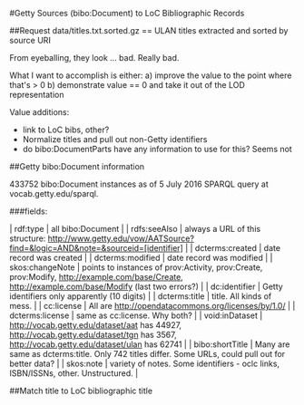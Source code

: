 #Getty Sources (bibo:Document) to LoC Bibliographic Records

##Request
data/titles.txt.sorted.gz == ULAN titles extracted and sorted by source URI

From eyeballing, they look ... bad. Really bad.

What I want to accomplish is either:
  a) improve the value to the point where that's > 0
  b) demonstrate value == 0 and take it out of the LOD representation

Value additions:
  - link to LoC bibs, other?
  - Normalize titles and pull out non-Getty identifiers
  - do bibo:DocumentParts have any information to use for this? Seems not

##Getty bibo:Document information

433752 bibo:Document instances as of 5 July 2016 SPARQL query at vocab.getty.edu/sparql.

###fields:

| rdf:type | all bibo:Document |
| rdfs:seeAlso | always a URL of this structure: http://www.getty.edu/vow/AATSource?find=&logic=AND&note=&sourceid=[identifier]  |
| dcterms:created | date record was created  |
| dcterms:modified | date record was modified  |
| skos:changeNote | points to instances of prov:Activity, prov:Create, prov:Modify, http://example.com/base/Create, http://example.com/base/Modify (last two errors?) |
| dc:identifier | Getty identifiers only apparently (10 digits) |
| dcterms:title | title. All kinds of mess. |
| cc:license | All are http://opendatacommons.org/licenses/by/1.0/ |
| dcterms:license | same as cc:license. Why both? |
| void:inDataset | http://vocab.getty.edu/dataset/aat	has 44927, http://vocab.getty.edu/dataset/tgn	has 3567, http://vocab.getty.edu/dataset/ulan	has 62741 |
| bibo:shortTitle | Many are same as dcterms:title. Only 742 titles differ. Some URLs, could pull out for better data? |
| skos:note | variety of notes. Some identifiers - oclc links, ISBN/ISSNs, other. Unstructured. |

##Match title to LoC bibliographic title
